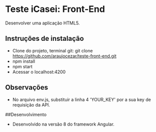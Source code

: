 # Teste iCasei: Front-End
Desenvolver uma aplicação HTML5.

## Instruções de instalação
- Clone do projeto, terminal git: git clone https://github.com/araujocezar/teste-front-end.git
- npm install
- npm start
- Acessar o localhost:4200


## Observações
- No arquivo env.js, substituir a linha 4 'YOUR_KEY' por a sua key de requisição da API.

##Desenvolvimento
- Desenvolvido na versão 8 do framework Angular.

